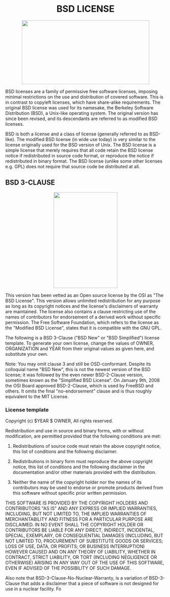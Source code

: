 <h1 align="center"> <b> BSD LICENSE </b> </h1> 


<p align="center">
   <img src="https://upload.wikimedia.org/wikipedia/commons/thumb/d/d5/License_icon-bsd-88x31.svg/1280px-License_icon-bsd-88x31.svg.png" width="400" height="200">
</p>
BSD licenses are a family of permissive free software licenses, imposing minimal restrictions on the use and distribution of covered software. This is in contrast to copyleft licenses, which have share-alike requirements. The original BSD license was used for its namesake, the Berkeley Software Distribution (BSD), a Unix-like operating system. The original version has since been revised, and its descendants are referred to as modified BSD licenses.

BSD is both a license and a class of license (generally referred to as BSD-like). The modified BSD license (in wide use today) is very similar to the license originally used for the BSD version of Unix. The BSD license is a simple license that merely requires that all code retain the BSD license notice if redistributed in source code format, or reproduce the notice if redistributed in binary format. The BSD license (unlike some other licenses e.g. GPL) does not require that source code be distributed at all.

## **BSD 3-CLAUSE**

<p align="center">
   <img src="https://opensource.org/files/OSI_Approved_License.png" width="200" height="300">
</p>
 This version has been vetted as an Open source license by the OSI as "The BSD License". This version allows unlimited redistribution for any purpose as long as its copyright notices and the license's disclaimers of warranty are maintained. The license also contains a clause restricting use of the names of contributors for endorsement of a derived work without specific permission. The Free Software Foundation, which refers to the license as the "Modified BSD License", states that it is compatible with the GNU GPL.

 The following is a BSD 3-Clause ("BSD New" or "BSD Simplified") license template. To generate your own license, change the values of OWNER, ORGANIZATION and YEAR from their original values as given here, and substitute your own.

Note: You may omit clause 3 and still be OSD-conformant. Despite its colloquial name "BSD New", this is not the newest version of the BSD license; it was followed by the even newer BSD-2-Clause version, sometimes known as the "Simplified BSD License". On January 9th, 2008 the OSI Board approved BSD-2-Clause, which is used by FreeBSD and others. It omits the final "no-endorsement" clause and is thus roughly equivalent to the MIT License.

### License template
Copyright (c) $YEAR $ OWNER, All rights reserved.

Redistribution and use in source and binary forms, with or without modification, are permitted provided that the following conditions are met:


1) Redistributions of source code must retain the above copyright notice, this list of conditions and the following disclaimer.


2) Redistributions in binary form must reproduce the above copyright notice, this list of conditions and the following disclaimer in the documentation and/or other materials provided with the distribution.


3) Neither the name of the copyright holder nor the names of its contributors may be used to endorse or promote products derived from this software without specific prior written permission. 


THIS SOFTWARE IS PROVIDED BY THE COPYRIGHT HOLDERS AND CONTRIBUTORS "AS IS" AND ANY EXPRESS OR IMPLIED WARRANTIES, INCLUDING, BUT NOT LIMITED TO, THE IMPLIED WARRANTIES OF MERCHANTABILITY AND FITNESS FOR A PARTICULAR PURPOSE ARE DISCLAIMED. IN NO EVENT SHALL THE COPYRIGHT HOLDER OR CONTRIBUTORS BE LIABLE FOR ANY DIRECT, INDIRECT, INCIDENTAL, SPECIAL, EXEMPLARY, OR CONSEQUENTIAL DAMAGES (INCLUDING, BUT NOT LIMITED TO, PROCUREMENT OF SUBSTITUTE GOODS OR SERVICES; LOSS OF USE, DATA, OR PROFITS; OR BUSINESS INTERRUPTION) HOWEVER CAUSED AND ON ANY THEORY OF LIABILITY, WHETHER IN CONTRACT, STRICT LIABILITY, OR TORT (INCLUDING NEGLIGENCE OR OTHERWISE) ARISING IN ANY WAY OUT OF THE USE OF THIS SOFTWARE, EVEN IF ADVISED OF THE POSSIBILITY OF SUCH DAMAGE.

Also note that BSD-3-Clause-No-Nuclear-Warranty, is a variation of BSD-3-Clause that adds a disclaimer that a piece of software is not designed for use in a nuclear facility.
Fo 